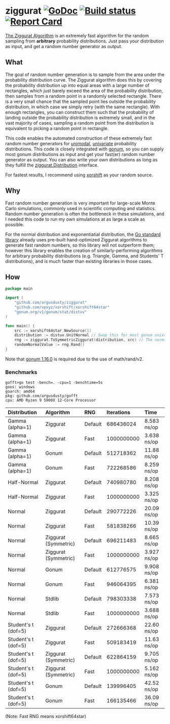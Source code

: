 # ziggurat [![GoDoc][godoc-badge]][godoc] [![Build status][build-status-badge]][build-status] [![Report Card][report-card-badge]][report-card]

[The Ziggurat Algorithm](https://en.wikipedia.org/wiki/Ziggurat_algorithm) is an extremely fast algorithm for the random sampling from **arbitrary** probability distributions. Just pass your distribution as input, and get a random number generator as output.

## What

The goal of random number generation is to sample from the area under the probability distribution curve. The Ziggurat algorithm does this by covering the probability distribution up into equal areas with a large number of rectangles, which just barely exceed the area of the probability distribution, then samples from a random point in a randomly selected rectangle. There is a very small chance that the sampled point lies outside the probability distribution, in which case we simply retry (with the same rectangle). With enough rectangles, you can construct them such that the probability of landing outside the probability distribution is extremely small, and in the vast majority of cases, sampling a random point from the distribution is equivalent to picking a random point in rectangle.

This code enables the automated construction of these extremely fast random number generators for [unimodal](https://en.wikipedia.org/wiki/Unimodality), [univariate](https://en.wikipedia.org/wiki/Univariate_distribution) probability distributions. This code is closely integrated with [gonum](https://www.gonum.org/), so you can supply most gonum distributions as input and get your fast(er) random number generator as output. You can also write your own distributions as long as they fulfill the [ziggurat.Distribution](distribution.go) interface.

For fastest results, I recommend using [xorshift](https://github.com/vpxyz/xorshift) as your random source.

## Why

Fast random number generation is very important for large-scale Monte Carlo simulations, commonly used in scientific computing and statistics. Random number generation is often the bottleneck in these simulations, and I needed this code to run my own simulations at as large a scale as possible.

For the normal distribution and exponentiatial distribution, the [Go standard library](https://pkg.go.dev/math/rand/v2) already uses pre-built hand-optimized Ziggurat algorithms to generate fast random numbers, so this library will not outperform them; however this library enables the creation of similarly-performing algorithms for arbitrary probability distributions (e.g. Triangle, Gamma, and Students' T distributions), and is much faster than existing libraries in those cases.

## How

```go
package main

import (
	"github.com/argusdusty/ziggurat"
	"github.com/vpxyz/xorshift/xorshift64star"
	"gonum.org/v1/gonum/stat/distuv"
)

func main() {
	src := xorshift64star.NewSource(1)
	distribution := distuv.UnitNormal // Swap this for most gonum univariate distributions
	rng := ziggurat.ToSymmetricZiggurat(distribution, src) // The normal distribution is symmetric, so we can use the more efficient symmetric ziggurat
	randomNormalValue := rng.Rand()
}
```

Note that [gonum 1.16.0](https://github.com/gonum/gonum/releases/tag/v0.16.0) is required due to the use of math/rand/v2.

### Benchmarks

```text
gofft>go test -bench=. -cpu=1 -benchtime=5s
goos: windows
goarch: amd64
pkg: github.com/argusdusty/gofft
cpu: AMD Ryzen 9 5900X 12-Core Processor
```

| Distribution        | Algorithm            | RNG     | Iterations | Time        |
|:--------------------|:---------------------|:--------|:-----------|:------------|
| Gamma (alpha=1)     | Ziggurat             | Default | 686436024  | 8.583 ns/op |
| Gamma (alpha=1)     | Ziggurat             | Fast    | 1000000000 | 3.638 ns/op |
| Gamma (alpha=1)     | Gonum                | Default | 512718362  | 11.88 ns/op |
| Gamma (alpha=1)     | Gonum                | Fast    | 722268586  | 8.259 ns/op |
| Half-Normal         | Ziggurat             | Default | 740980780  | 8.208 ns/op |
| Half-Normal         | Ziggurat             | Fast    | 1000000000 | 3.325 ns/op |
| Normal              | Ziggurat             | Default | 290772226  | 20.09 ns/op |
| Normal              | Ziggurat             | Fast    | 581838266  | 10.39 ns/op |
| Normal              | Ziggurat (Symmetric) | Default | 696211483  | 8.665 ns/op |
| Normal              | Ziggurat (Symmetric) | Fast    | 1000000000 | 3.927 ns/op |
| Normal              | Gonum                | Default | 612776575  | 9.908 ns/op |
| Normal              | Gonum                | Fast    | 946064395  | 6.381 ns/op |
| Normal              | Stdlib               | Default | 798303338  | 7.573 ns/op |
| Normal              | Stdlib               | Fast    | 1000000000 | 3.688 ns/op |
| Student's t (dof=5) | Ziggurat             | Default | 272666368  | 22.60 ns/op |
| Student's t (dof=5) | Ziggurat             | Fast    | 509183419  | 11.63 ns/op |
| Student's t (dof=5) | Ziggurat (Symmetric) | Default | 622864159  | 9.705 ns/op |
| Student's t (dof=5) | Ziggurat (Symmetric) | Fast    | 1000000000 | 5.162 ns/op |
| Student's t (dof=5) | Gonum                | Default | 139996405  | 42.52 ns/op |
| Student's t (dof=5) | Gonum                | Fast    | 166135466  | 36.09 ns/op |

(Note: Fast RNG means xorshift64star)

[godoc-badge]:       https://godoc.org/github.com/argusdusty/ziggurat?status.svg
[godoc]:             https://godoc.org/github.com/argusdusty/ziggurat
[build-status-badge]: https://github.com/argusdusty/ziggurat/actions/workflows/go.yml/badge.svg
[build-status]: https://github.com/argusdusty/ziggurat/actions
[report-card-badge]: https://goreportcard.com/badge/github.com/argusdusty/ziggurat
[report-card]:       https://goreportcard.com/report/github.com/argusdusty/ziggurat
